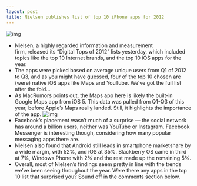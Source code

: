```yaml
---
layout: post
title: Nielsen publishes list of top 10 iPhone apps for 2012
---
```

![img](http://media.idownloadblog.com/wp-content/uploads/2012/04/iphone-user.jpg)
* Nielsen, a highly regarded information and measurement firm, released its “Digital Tops of 2012” lists yesterday, which included topics like the top 10 Internet brands, and the top 10 iOS apps for the year.
* The apps were picked based on average unique users from Q1 of 2012 to Q3, and as you might have guessed, four of the top 10 chosen are (were) native iOS apps like Maps and YouTube. We’ve got the full list after the fold…
* As MacRumors points out, the Maps app here is likely the built-in Google Maps app from iOS 5. This data was pulled from Q1-Q3 of this year, before Apple’s Maps really landed. Still, it highlights the importance of the app.
![img](http://media.idownloadblog.com/wp-content/uploads/2012/12/neilsen-top-10-iphone-apps-2012.png)
* Facebook’s placement wasn’t much of a surprise — the social network has around a billion users, neither was YouTube or Instagram. Facebook Messenger is interesting though, considering how many popular messaging apps there are.
* Nielsen also found that Android still leads in smartphone marketshare by a wide margin, with 52%, and iOS at 35%. Blackberry OS came in third at 7%, Windows Phone with 2% and the rest made up the remaining 5%.
* Overall, most of Nielsen’s findings seem pretty in line with the trends we’ve been seeing throughout the year. Were there any apps in the top 10 list that surprised you? Sound off in the comments section below.

